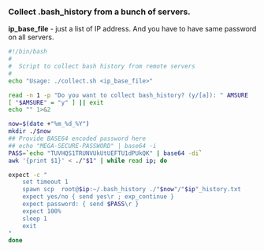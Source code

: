 ### Collect .bash_history from a bunch of servers.

**ip_base_file** - just a list of IP address. And you have to have same password on all servers.

```bash
#!/bin/bash
#
#  Script to collect bash history from remote servers
#
echo "Usage: ./collect.sh <ip_base_file>"

read -n 1 -p "Do you want to collect bash_history? (y/[a]): " AMSURE
[ "$AMSURE" = "y" ] || exit
echo "" 1>&2

now=$(date +"%m_%d_%Y")
mkdir ./$now
## Provide BASE64 encoded password here
## echo "MEGA-SECURE-PASSWORD" | base64 -i
PASS=`echo "TUVHQS1TRUNVUkUtUEFTU1dPUkQK" | base64 -di`
awk '{print $1}' < ./"$1" | while read ip; do

expect -c "
	set timeout 1
	spawn scp  root@$ip:~/.bash_history ./"$now"/"$ip"_history.txt
	expect yes/no { send yes\r ; exp_continue }
	expect password: { send $PASS\r }
	expect 100%
	sleep 1
	exit
"
done
```
